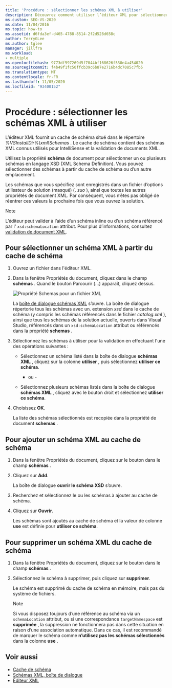 ```yaml
---
title: 'Procédure : sélectionner les schémas XML à utiliser'
description: Découvrez comment utiliser l’éditeur XML pour sélectionner un schéma XML à partir du cache de schéma qui comprend des schémas XML connus utilisés pour IntelliSense et la validation de document XML.
ms.custom: SEO-VS-2020
ms.date: 11/04/2016
ms.topic: how-to
ms.assetid: d6fda3ef-d465-4788-8514-2f2d528d658c
author: TerryGLee
ms.author: tglee
manager: jillfra
ms.workload:
- multiple
ms.openlocfilehash: 9773df597269d5f7044bf168626f530e4a454020
ms.sourcegitcommit: f4b49f1fc50ffcb39c6b87e2716b4dc7085c7fb5
ms.translationtype: MT
ms.contentlocale: fr-FR
ms.lasthandoff: 11/05/2020
ms.locfileid: "93400152"
---
```

# <a name="how-to-select-the-xml-schemas-to-use"></a>Procédure : sélectionner les schémas XML à utiliser

L’éditeur XML fournit un cache de schéma situé dans le répertoire *%VSInstallDir%\xml\Schemas* . Le cache de schéma contient des schémas XML connus utilisés pour IntelliSense et la validation de documents XML.

Utilisez la propriété **schéma** de document pour sélectionner un ou plusieurs schémas en langage XSD (XML Schema Definition). Vous pouvez sélectionner des schémas à partir du cache de schéma ou d’un autre emplacement.

Les schémas que vous spécifiez sont enregistrés dans un fichier d’options utilisateur de solution (masqué) (. *suo* ), ainsi que toutes les autres propriétés de document XML. Par conséquent, vous n’êtes pas obligé de réentrer ces valeurs la prochaine fois que vous ouvrez la solution.

> [!NOTE]
> L’éditeur peut valider à l’aide d’un schéma inline ou d’un schéma référencé par l' `xsd:schemaLocation` attribut. Pour plus d’informations, consultez [validation de document XML](../xml-tools/xml-document-validation.md).

## <a name="to-select-an-xml-schema-from-the-schema-cache"></a>Pour sélectionner un schéma XML à partir du cache de schéma

1. Ouvrez un fichier dans l'éditeur XML.

2. Dans la fenêtre Propriétés du document, cliquez dans le champ **schémas** . Quand le bouton Parcourir (...) apparaît, cliquez dessus.

   ![Propriété Schemas pour un fichier XML](media/properties-schemas.png)

   La [boîte de dialogue schémas XML](xml-schemas-dialog-box.md) s’ouvre. La boîte de dialogue répertorie tous les schémas avec un. extension *xsd* dans le cache de schéma (y compris les schémas référencés dans le fichier *catalog.xml* ), ainsi que tous les schémas de la solution actuelle, ouverts dans Visual Studio, référencés dans un `xsd:schemaLocation` attribut ou référencés dans la propriété **schemas** .

3. Sélectionnez les schémas à utiliser pour la validation en effectuant l'une des opérations suivantes :

   - Sélectionnez un schéma listé dans la boîte de dialogue **schémas XML** , cliquez sur la colonne **utiliser** , puis sélectionnez **utiliser ce schéma**.

     - ou -

   - Sélectionnez plusieurs schémas listés dans la boîte de dialogue **schémas XML** , cliquez avec le bouton droit et sélectionnez **utiliser ce schéma**.

4. Choisissez **OK**.

   La liste des schémas sélectionnés est recopiée dans la propriété de document **schemas** .

## <a name="to-add-an-xml-schema-to-the-schema-cache"></a>Pour ajouter un schéma XML au cache de schéma

1. Dans la fenêtre Propriétés du document, cliquez sur le bouton dans le champ **schémas** .

2. Cliquez sur **Add**.

   La boîte de dialogue **ouvrir le schéma XSD** s’ouvre.

3. Recherchez et sélectionnez le ou les schémas à ajouter au cache de schéma.

4. Cliquez sur **Ouvrir**.

   Les schémas sont ajoutés au cache de schéma et la valeur de colonne **use** est définie pour **utiliser ce schéma**.

## <a name="to-delete-an-xml-schema-from-the-schema-cache"></a>Pour supprimer un schéma XML du cache de schéma

1. Dans la fenêtre Propriétés du document, cliquez sur le bouton dans le champ **schémas** .

2. Sélectionnez le schéma à supprimer, puis cliquez sur **supprimer**.

   Le schéma est supprimé du cache de schéma en mémoire, mais pas du système de fichiers.

   > [!NOTE]
   > Si vous disposez toujours d’une référence au schéma via un `schemaLocation` attribut, ou si une correspondance `targetNamespace` est **supprimée** , la suppression ne fonctionnera pas dans cette situation en raison d’une association automatique. Dans ce cas, il est recommandé de marquer le schéma comme **n’utilisez pas les schémas sélectionnés** dans la colonne **use** .

## <a name="see-also"></a>Voir aussi

- [Cache de schéma](../xml-tools/schema-cache.md)
- [Schémas XML, boîte de dialogue](../xml-tools/xml-schemas-dialog-box.md)
- [Éditeur XML](../xml-tools/xml-editor.md)
